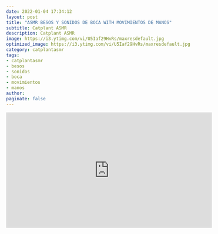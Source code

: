 ```yaml
---
date: 2022-01-04 17:34:12
layout: post
title: "ASMR BESOS Y SONIDOS DE BOCA WITH MOVIMIENTOS DE MANOS"
subtitle: Catplant ASMR
description: Catplant ASMR
image: https://i3.ytimg.com/vi/U5Iaf29HvRs/maxresdefault.jpg
optimized_image: https://i3.ytimg.com/vi/U5Iaf29HvRs/maxresdefault.jpg
category: catplantasmr
tags:
- catplantasmr
- besos
- sonidos
- boca
- movimientos
- manos 
author: 
paginate: false
---
```

<iframe width="560" height="315"
src="https://www.youtube.com/embed/U5Iaf29HvRs" 
frameborder="0" 
allow="accelerometer; autoplay; encrypted-media; gyroscope; picture-in-picture" 
allowfullscreen></iframe>

